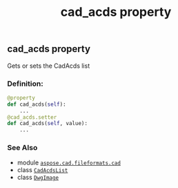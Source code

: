 ﻿---
title: cad_acds property
second_title: Aspose.CAD for Python via .NET API References
description: 
type: docs
weight: 210
url: /python-net/aspose.cad.fileformats.cad/dwgimage/cad_acds/
is_root: false
---

## cad_acds property


Gets or sets the CadAcds list
### Definition:
```python
@property
def cad_acds(self):
    ...
@cad_acds.setter
def cad_acds(self, value):
    ...
```

### See Also
* module [`aspose.cad.fileformats.cad`](../../)
* class [`CadAcdsList`](/cad/python-net/aspose.cad.fileformats.cad/cadacdslist)
* class [`DwgImage`](/cad/python-net/aspose.cad.fileformats.cad/dwgimage)
